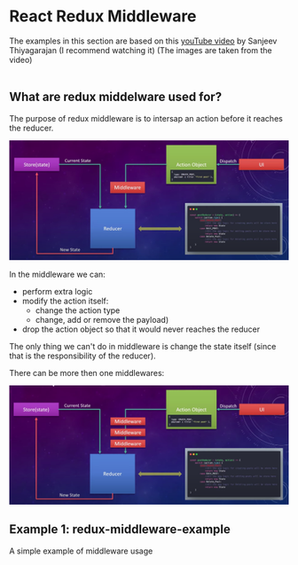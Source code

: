 # React Redux Middleware

The examples in this section are based on this [youTube video](https://www.youtube.com/watch?v=qA6oyQQTJ3I&ab_channel=NetflixEngineering) by Sanjeev Thiyagarajan (I recommend watching it)
(The images are taken from the video)
<br/>
<br/>

## What are redux middelware used for?
The purpose of redux middleware is to intersap an action before it reaches the reducer.

<img src="../Images/Redux-Middleware-diagram.png" width=800/>

In the middleware we can:
- perform extra logic
- modify the action itself:
    - change the action type
    - change, add or remove the payload)
- drop the action object so that it would never reaches the reducer

The only thing we can't do in middleware is change the state itself (since that is the responsibility of the reducer).


There can be more then one middlewares:

<img src="../Images/Redux-Multiple-Middleware-diagram.png"  width=800/>
<br/>

## Example 1: redux-middleware-example
A simple example of middleware usage